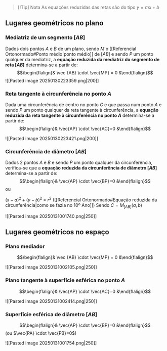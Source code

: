 > [!Tip] Nota
> As equações reduzidas das retas são do tipo $y=mx+b$
## Lugares geométricos no plano
### Mediatriz de um segmento $[AB]$
Dados dois pontos $A$ e $B$ de um plano, sendo $M$ o [[Referencial Ortonormado#Ponto médio|ponto médio]] de $[AB]$ e sendo $P$ um ponto qualquer da mediatriz, a **equação reduzida da mediatriz do segmento de reta $[AB]$** determina-se a partir de:
$$\begin{flalign}& \vec {AB} \cdot \vec{MP} = 0 &\end{flalign}$$
![[Pasted image 20250130223359.png|200]]
### Reta tangente à circunferência no ponto $A$
Dada uma circunferência de centro no ponto $C$ e que passa num ponto $A$ e sendo $P$ um ponto qualquer da reta tangente à circunferência, a **equação reduzida da reta tangente à circunferência no ponto $A$** determina-se a partir de:
$$\begin{flalign}& \vec{AP} \cdot \vec{AC}=0  &\end{flalign}$$

![[Pasted image 20250130223421.png|200]]

### Circunferência de diâmetro $[AB]$
Dados 2 pontos $A$ e $B$ e sendo $P$ um ponto qualquer da circunferência, verifica-se que a **equação reduzida da circunferência de diâmetro $[AB]$** determina-se a partir de:
$$\begin{flalign}& \vec{AP} \cdot \vec{BP}=0  &\end{flalign}$$
ou

$(x-a)^2+(y-b)^2$ = $r^2$ ([[Referencial Ortonormado#Equação reduzida da circunferência|como se fazia no 10º Ano]])
Sendo $C=M_{[AB]}(a,b)$

![[Pasted image 20250131001740.png|250]]
## Lugares geométricos no espaço
### Plano mediador
$$\begin{flalign}& \vec {AB} \cdot \vec{MP} = 0 &\end{flalign}$$

![[Pasted image 20250131002105.png|250]]
### Plano tangente à superfície esférica no ponto $A$
$$\begin{flalign}& \vec{AP} \cdot \vec{AC}=0  &\end{flalign}$$

![[Pasted image 20250131002414.png|250]]
### Superfície esférica de diâmetro $[AB]$
$$\begin{flalign}& \vec{AP} \cdot \vec{BP}=0  &\end{flalign}$$
(ou $\vec{PA} \cdot \vec{PB}=0$)

![[Pasted image 20250131001754.png|250]]